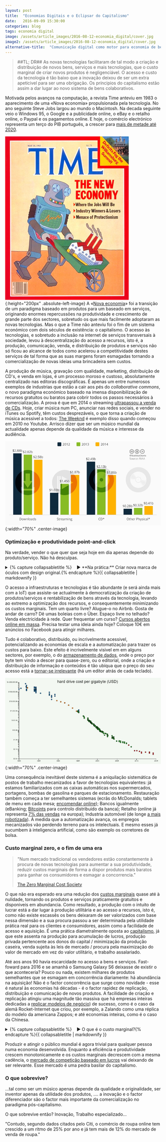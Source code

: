 ```yaml
---
layout: post
title:  "Economias Digitais e o Eclipsar do Capitalismo"
date:   2016-09-09 15:30:00
categories: blog
tags: economia digital
image: /assets/article_images/2016-08-12-economia_digital/cover.jpg
image2: /assets/article_images/2016-08-12-economia_digital/cover.jpg
alternative-title:  "Comunicação digital como motor para economia de bens colaborativos"
---
```


> ##TL; DR##
  As novas tecnologias facilitaram de tal modo a criação e distribuição de novos bens, serviços e mais tecnologias, que o custo marginal de criar novos produtos é negligenciável. O acesso e custo da tecnologia é tão baixo que a inovação deixou de ser um extra apeticivel para ser uma obrigação. Os príncipios do capitalismo estão assim a dar lugar ao novo sistema de bens colaborativos.

Motivada pelos avanços na computação, a revista Time anteviu em 1983 o aparecimento de uma «Nova economia» propulsionada pela tecnologia. No ano seguinte Steve Jobs largou ao mundo o Macintosh. Na decada seguinte veio o Windows 95, o Google e a publicidade online, o eBay e o retalho online, o Paypal e os pagamentos online. E hoje, o comércio electrónico representa um terço do PIB português, a crescer para [mais de metade até 2020](http://www.acepi.pt/artigoDetalhe.php?idArtigo=91606&idComissao=7).


![](/assets/article_images/2016-08-12-economia_digital/time.jpg){:height="200px" .absolute-left-image}
A «[Nova economia](https://en.wikipedia.org/wiki/New_economy)» foi a transição de um paradigma baseado em produtos para um baseado em serviços, originando enormes repercussões na produtividade e crescimento de grande parte dos sectores, sobretudo os que mais facilmente adoptaram as novas tecnologias. Mas o que a Time não anteviu foi o fim de um sistema económico com dois séculos de existência: o capitalismo. O acesso às tecnologias, e sobretudo a inclusão na internet de serviços transversais à sociedade, levou à descentralização do acesso a recursos, isto é, a produção, comunicação, venda, e distribuição de produtos e serviços não só ficou ao alcance de todos como acelerou a competitividade destes serviços de tal forma que as suas margens foram esmagadas tornando a comercialização de novas ideias uma brincadeira sem custos.

A produção de música, gravação com qualidade, marketing, distribuição de CD's, e venda em lojas, é um processo moroso e custoso, absolutamente centralizado nas editoras discográficas. É apenas um entre numerosos exemplos de industrias que estão a cair aos pés do _collaborative commons_, o novo paradigma económico baseado na imensa disponibilização de recursos gratuitos ou baratos para cobrir todos os passos necessários à comercialização. A prova é que em 2014 o streaming [ultrapassou a venda de CDs](https://www.statista.com/chart/3333/us-music-revenues-2014/). Hoje, criar música num PC, anunciar nas redes sociais, e vender no iTunes ou Spotify, têm custos desprezáveis, o que torna a criação de música acessivel a todos: [The Weeknd](https://www.youtube.com/watch?v=KEI4qSrkPAs&list=PLVt9N9S0CzvgLOB74YgreOLMp3pG4dfzP&index=2) é exemplo disso quando começou em 2010 no Youtube. Arrisco dizer que ser um músico mundial da actualidade apenas depende da qualidade da música e interesse da audiência.

![Receitas do streaming nos EUA ultrapassaram vendas de CD's em 2014](/assets/article_images/2016-08-12-economia_digital/streaming.jpg){:width="70%" .center-image}

### Optimização e produtividade point-and-click ###

Na verdade, vender o que quer que seja hoje em dia apenas depende do produto/serviço. Não há desculpas.

<style>
details summary::-webkit-details-marker {
  display: none;
}
</style>

<details>
<summary>{% capture collapsabletitle %}&nbsp;&nbsp;&nbsp;&nbsp;&#9658; **Na prática:** Criar nova marca de óculos com design original.{% endcapture %}{{ collapsabletitle | markdownify }}</summary>
{% capture collapsablecontent %}
1. Os poucos custos necessários para o _bootstrapping_ são obtidos em [crowfunding](https://www.kickstarter.com/) por vez do recurso a empréstimos. Serve também de validação do negócio no mercado.
2. O design e produção são feitos em casa com uma [impressora 3D](http://www.productchart.com/3d_printers/), ou através de um serviço de impressão 3D.
3. A venda é feita recorrendo ao Shopify (25€/mês) ou semelhantes.
4. A aquisição é feita nas redes sociais, AdWords, e talvez afiliados.
5. O processo todo pode tardar menos de uma semana. Se tirarmos o primeiro passo pode tardar 1 dia a montar a totalidade de uma loja online.
{% endcapture %}
{{ collapsablecontent | markdownify }}
</details>

O acesso a infraestruturas e tecnologias é tão abundante (e será ainda mais com a IoT) que assiste-se actualmente à democratização da criação de produtos/serviços e rentabilização de bens através da tecnologia, levando ao extremo a optimização dos recursos, e consequentemente minimizando os custos marginais. Tem um quarto livre? Alugue-o no Airbnb. Gosta de andar de carro? Dê umas boleias com o Über. Espaço livre no telhado? Venda electricidade à rede. Quer frequentar um curso? [Cursos abertos online em massa](https://en.wikipedia.org/wiki/Massive_open_online_course). Precisa testar uma ideia ainda hoje? Coloque 10€ em anúncios no Facebook para atingir milhares.

Tudo é colaborativo, distribuido, ou incrivelmente acessivel, potencializando as economias de escala e a automatização para trazer os custos para baixo. Este efeito é incrivelmente visivel em em alguns sectores, por exemplo, o do [armazenamento de dados](http://www.mkomo.com/cost-per-gigabyte), onde o preço por byte tem vindo a descer para quase-zero, ou o editorial, onde a criação e distribuição de informação e conteúdos é tão ubíqua que o preço do seu acesso está a [tornar-se irrelevante](https://en.wikipedia.org/wiki/Decline_of_newspapers) (há um editor atrás de cada teclado).

![Custo por gigabyte desde 1980. De notar a escala logaritmica.](/assets/article_images/2016-08-12-economia_digital/bytecost.jpg){:width="70%" .center-image}

Uma consequência inevitável deste sistema é a aniquilação sistemática de postos de trabalho mecanizados a favor de tecnologias equivalentes: já estamos familiarizados com as caixas automáticas nos supermercados, portagens, bombas de gasolina e parques de estacionamento. Restauração também começa a ter semelhantes sistemas (ecrãs do McDonalds; tablets de menu em cada mesa; [encomendar online](http://www.nomenu.pt/)); Bancos igualmente (eBanking; [Bitcoints](https://bitcoin.org/en/) para controlo distribuido da banca); Retalho (online já representa [7% das vendas](http://www.himediagroup.com/en/blog/tag/e-commerce-en/) na europa); Industria automóvel (de longe [a mais robotizada](http://www.ifr.org/industrial-robots/statistics/)). À medida que a automatização avança, os empregos mecanizados vão perdendo terreno para os intelectuais. E mesmo esses já sucumbem à inteligencia artificial, como são exemplo os corretores de bolsa.


### Custo marginal zero, e o fim de uma era ###

> "Num mercado tradicional os vendedores estão constantemente à procura de novas tecnologias para aumentar a sua produtividade, reduzir custos marginais de forma a dispor produtos mais baratos para ganhar os consumidores e esmagar a concorrencia." 
>
>
> [The Zero Marginal Cost Society](https://www.amazon.com/Zero-Marginal-Cost-Society-Collaborative/dp/1137280115)

O que não era esperado era uma redução dos [custos marginais](https://en.wikipedia.org/wiki/Marginal_cost) quase até à nulidade, tornando os produtos e serviços praticamente gratuitos e disponiveis em abundancia. Como resultado, a produção com o intuito de lucrar está a dar lugar à produção utilitária e ao acesso a recursos, isto é, como não existe escassês os bens deixaram de ser valorizados com base nessa dimensão e a sua procura passou a ser determinada pela utilidade prática real para os clientes e consumidores, assim como a facilidade de acesso e aquisição. É uma prática diametralmente oposta ao [capitalismo](https://en.wikipedia.org/wiki/Capitalism#Characteristics), já que este assenta na produção para acumulação de lucros, produção privada pertencente aos donos do capital / minimização da produção caseira, venda sujeita às leis de mercado / procura pela maximização do valor de mercado em vez do valor utilitário, e trabalho assalariado.

Até aos anos 90 havia escarcidade no acesso a bens e serviços. Fast-foward para 2016 e se amanhã o Samsung Galaxy S6 deixasse de existir o que aconteceria? Pouco ou nada, existem milhares de produtos semelhantes que se esmagam em concorrência diariamente: há abundância na aquisição! Não é o factor concorrência que surge como novidade - esse é natural às economias há décadas - é o factor rapidez de replicação, distribuição e comunicação de novos produtos. A facilidade de criação e replicação atingiu uma magnitude tão massiva que há empresas inteiras dedicadas a [replicar modelos de negócio](http://www.nytimes.com/2014/02/28/technology/copycat-business-model-generates-genuine-global-success-for-start-up-incubator.html)) de sucesso, como é o caso da alemã Rocket-Internet que criou, por exemplo, a Zalando como uma réplica do modelo da americana Zappos; e até economias inteiras, como é o caso da Chinesa.

<details>
<summary>{% capture collapsabletitle %}&nbsp;&nbsp;&nbsp;&nbsp;&#9658; O que é o custo marginal?{% endcapture %}{{ collapsabletitle | markdownify }}</summary>
{% capture collapsablecontent %}

O custo marginal é o custo de produzir mais uma unidade do produto/serviço vendido, excluindo os custos fixos (materiais, etc). Á medida que a minha hipotética fábrica de telemóveis produz mais e mais unidades, talvez precise de construir um novo armazém, e esse custo pertence ao custo marginal da produção de cada nova unidade. 

É aqui que os negócios encontram os seus lucros, ao optimizar, automatizar, melhorar a eficiência e a produtividade destes factores. É aqui que os negócios encontram a sua vantagem competitiva.

{% endcapture %}
{{ collapsablecontent | markdownify }}
</details>

Produzir e atingir o público mundial é agora trivial para qualquer pessoa numa economia desenvolvida. Enquanto a eficiência e produtividade crescem monotonicamente e os custos marginais decrescem com a mesma cadência, o [mercado de competição baseado em lucros](https://medium.com/basic-income/post-capitalism-rise-of-the-collaborative-commons-62b0160a7048) vai deixando de ser relevante. Esse mercado é uma pedra basilar do capitalismo.


### O que sobrevive? ###

...tal como ser um músico apenas depende da qualidade e originalidade, ser inventor apenas da utilidade dos produtos, .... a inovação e o factor diferenciador são o factor mais importante da comercialização no paradigma pós-capitalismo.

O que sobrevive então? Inovação, Trabalho especializado...




"Contudo, segundo dados citados pelo Citi, o comércio de roupa online tem crescido a um ritmo de 25% por ano e já tem mais de 12% do mercado de venda de roupa."




